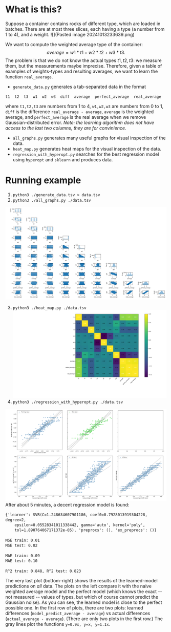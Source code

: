 # What is this?

Suppose a container contains rocks of different type, which are loaded in batches. There are at most three slices, each having a type (a number from 1 to 4), and a weight.
![](Pasted image 20241013233639.png)

We want to compute the weighted average type of the container:
$$
average = w1*t1 + w2*t2 + w3*t3.
$$
The problem is that we do not know the actual types $t1,t2,t3$: we measure them, but the measurements maybe imprecise. Therefore, given a table of examples of weights-types and resulting averages, we want to learn the function `real_average`.

- `generate_data.py` generates a tab-separated data in the format
```
t1  t2  t3  w1  w2  w3  diff  average  perfect_average  real_average
```
  where  `t1,t2,t3` are numbers from 1 to 4, `w1,w2,w3` are numbers from 0 to 1, `diff` is the difference `real_average - average`, `average` is the weighted average, and `perfect_average` is the real average when we remove Gaussian-distributed error. _Note: the learning algorithm does not have access to the last two columns, they are for convinience._
- `all_graphs.py` generates many useful graphs for visual inspection of the data.
- `heat_map.py` generates heat maps for the visual inspection of the data.
- `regression_with_hyperopt.py` searches for the best regression model using `hyperopt` and `sklearn` and produces data.

# Running example

1. `python3 ./generate_data.tsv > data.tsv`
2. `python3 ./all_graphs.py ./data.tsv`

![](all_graphs.png)

3. `python3 ./heat_map.py ./data.tsv`
![](heat_map.png)
4. `python3 ./regression_with_hyperopt.py ./data.tsv`

![](results.png)
After about 5 minutes, a decent regression model is found: 
```
{'learner': SVR(C=1.248634607901186, coef0=0.7928013919304228, degree=2,
    epsilon=0.05528341011338442, gamma='auto', kernel='poly',
    tol=1.890764067171372e-05), 'preprocs': (), 'ex_preprocs': ()}
    
MSE train: 0.01
MSE test: 0.02

MAE train: 0.09
MAE test: 0.10

R^2 train: 0.848, R^2 test: 0.823
```
The very last plot (bottom-right) shows the results of the learned-model predictions on _all_ data. The plots on the left compare it with the naive weighted average model and the perfect model (which knows the exact -- not measured -- values of types, but which of course cannot predict the Gaussian noise). As you can see, the learned model is close to the perfect possible one. In the first row of plots, there are two plots: learned differences (`model_predict_average - average`) vs actual differences (`actual_average - average`). (There are only two plots in the first row.) The gray lines plot the functions `y=0.9x, y=x, y=1.1x`.

